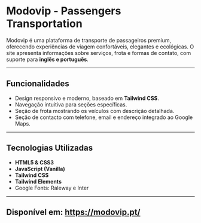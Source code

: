 # Modovip - Passengers Transportation

Modovip é uma plataforma de transporte de passageiros premium, oferecendo experiências de viagem confortáveis, elegantes e ecológicas. O site apresenta informações sobre serviços, frota e formas de contato, com suporte para **inglês e português**.  

---

## Funcionalidades

- Design responsivo e moderno, baseado em **Tailwind CSS**.  
- Navegação intuitiva para seções específicas.   
- Seção de frota mostrando os veículos com descrição detalhada.  
- Seção de contacto com telefone, email e endereço integrado ao Google Maps.  

---

## Tecnologias Utilizadas

- **HTML5 & CSS3**  
- **JavaScript (Vanilla)**  
- **Tailwind CSS**  
- **Tailwind Elements**  
- Google Fonts: Raleway e Inter  


---

## Disponível em: https://modovip.pt/
